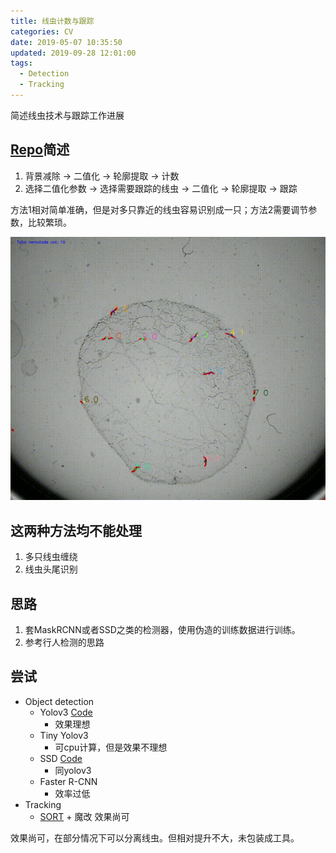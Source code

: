 ```yaml
---
title: 线虫计数与跟踪
categories: CV
date: 2019-05-07 10:35:50
updated: 2019-09-28 12:01:00
tags:
  - Detection
  - Tracking
---
```


简述线虫技术与跟踪工作进展

<!-- more -->

## [Repo](https://github.com/zyayoung/model-organism-toolbox)简述

1. 背景减除 -> 二值化 -> 轮廓提取 -> 计数
2. 选择二值化参数 -> 选择需要跟踪的线虫 -> 二值化 -> 轮廓提取 -> 跟踪

方法1相对简单准确，但是对多只靠近的线虫容易识别成一只；方法2需要调节参数，比较繁琐。

![2](https://raw.githubusercontent.com/zyayoung/image-repository/master/capture-0001_.gif)

## 这两种方法均不能处理

1. 多只线虫缠绕
2. 线虫头尾识别

## 思路

1. 套MaskRCNN或者SSD之类的检测器，使用伪造的训练数据进行训练。
2. 参考行人检测的思路

## 尝试

- Object detection
  - Yolov3 [Code](https://github.com/AlexeyAB/darknet)
    - 效果理想
  - Tiny Yolov3
    - 可cpu计算，但是效果不理想
  - SSD [Code](https://github.com/dmlc/gluon-cv)
    - 同yolov3
  - Faster R-CNN
    - 效率过低
- Tracking
  - [SORT](https://github.com/abewley/sort) + 魔改 效果尚可

效果尚可，在部分情况下可以分离线虫。但相对提升不大，未包装成工具。
